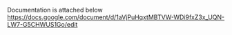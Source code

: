 Documentation is attached below
https://docs.google.com/document/d/1aVjPuHqxtMBTVW-WDi9fxZ3x_UQN-LW7-G5CHWUS1Go/edit
